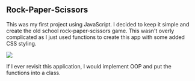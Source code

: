 ## Rock-Paper-Scissors

This was my first project using JavaScript. I decided to keep it simple and create the old school rock-paper-scissors game. This wasn't overly complicated as I just used functions to create this app with some added CSS styling.


![](https://i.imgur.com/cdanWIl.gif)




If I ever revisit this application, I would implement OOP and put the functions into a class.